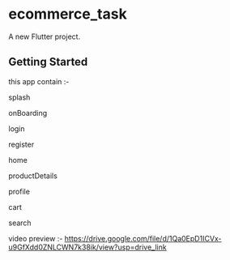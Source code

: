 # ecommerce_task

A new Flutter project.

## Getting Started

this app contain :-

splash

onBoarding

login

register

home

productDetails

profile

cart

search

video preview :-  https://drive.google.com/file/d/1Qa0EpD1ICVx-u9GfXdd0ZNLCWN7k38ik/view?usp=drive_link
